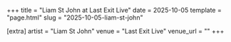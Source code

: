 +++
title = "Liam St John at Last Exit Live"
date = 2025-10-05
template = "page.html"
slug = "2025-10-05-liam-st-john"

[extra]
artist = "Liam St John"
venue = "Last Exit Live"
venue_url = ""
+++
